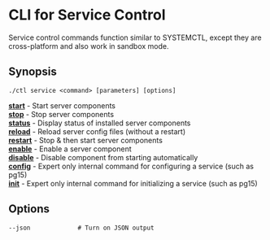 # CLI for Service Control
Service control commands function similar to SYSTEMCTL, except they are cross-platform and also work in sandbox mode.

## Synopsis
    ./ctl service <command> [parameters] [options] 

[**start**](help/service-start.md)             - Start server components<br>
[**stop**](help/service-stop.md)               - Stop server components<br>
[**status**](help/service-status.md)           - Display status of installed server components<br>
[**reload**](help/service-reload.md)           - Reload server config files (without a restart)<br>
[**restart**](help/service-restart.md)         - Stop & then start server components<br>
[**enable**](help/service-enable.md)           - Enable a server component<br>
[**disable**](help/service-disable.md)         - Disable component from starting automatically<br>
[**config**](help/service-config.md)           - Expert only internal command for configuring a service (such as pg15)<br>
[**init**](help/service-init.md)               - Expert only internal command for initializing a service (such as pg15)<br>

## Options
    --json             # Turn on JSON output
